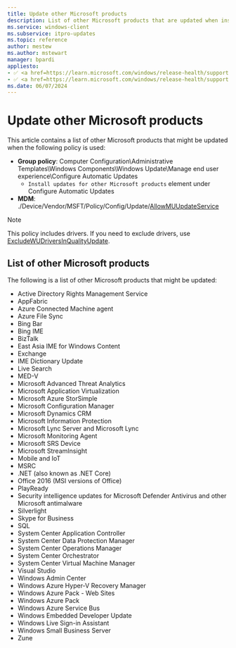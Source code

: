 ```yaml
---
title: Update other Microsoft products
description: List of other Microsoft products that are updated when install updates for other Microsoft products (AllowMUUpdateService) is used.
ms.service: windows-client
ms.subservice: itpro-updates
ms.topic: reference
author: mestew
ms.author: mstewart
manager: bpardi
appliesto:
- ✅ <a href=https://learn.microsoft.com/windows/release-health/supported-versions-windows-client target=_blank>Windows 11</a>
- ✅ <a href=https://learn.microsoft.com/windows/release-health/supported-versions-windows-client target=_blank>Windows 10</a>
ms.date: 06/07/2024
---
```


# Update other Microsoft products
<!--8743531-->
This article contains a list of other Microsoft products that might be updated when the following policy is used:

- **Group policy**: Computer Configuration\Administrative Templates\Windows Components\Windows Update\Manage end user experience\Configure Automatic Updates
    - `Install updates for other Microsoft products` element under Configure Automatic Updates
- **MDM**: ./Device/Vendor/MSFT/Policy/Config/Update/[AllowMUUpdateService](/windows/client-management/mdm/policy-csp-update?toc=/windows/deployment/toc.json&bc=/windows/deployment/breadcrumb/toc.json#allowmuupdateservice)

> [!Note]
> This policy includes drivers. If you need to exclude drivers, use [ExcludeWUDriversInQualityUpdate](/windows/client-management/mdm/policy-csp-update?toc=/windows/deployment/toc.json&bc=/windows/deployment/breadcrumb/toc.json#excludewudriversinqualityupdate).


## List of other Microsoft products

The following is a list of other Microsoft products that might be updated:

- Active Directory Rights Management Service
- AppFabric
- Azure Connected Machine agent
- Azure File Sync
- Bing Bar
- Bing IME
- BizTalk
- East Asia IME for Windows Content
- Exchange
- IME Dictionary Update
- Live Search
- MED-V
- Microsoft Advanced Threat Analytics
- Microsoft Application Virtualization
- Microsoft Azure StorSimple
- Microsoft Configuration Manager
- Microsoft Dynamics CRM
- Microsoft Information Protection
- Microsoft Lync Server and Microsoft Lync
- Microsoft Monitoring Agent
- Microsoft SRS Device
- Microsoft StreamInsight
- Mobile and IoT
- MSRC
- .NET (also known as .NET Core)
- Office 2016 (MSI versions of Office)
- PlayReady
- Security intelligence updates for Microsoft Defender Antivirus and other Microsoft antimalware
- Silverlight
- Skype for Business
- SQL
- System Center Application Controller
- System Center Data Protection Manager
- System Center Operations Manager
- System Center Orchestrator
- System Center Virtual Machine Manager
- Visual Studio
- Windows Admin Center
- Windows Azure Hyper-V Recovery Manager
- Windows Azure Pack - Web Sites
- Windows Azure Pack
- Windows Azure Service Bus
- Windows Embedded Developer Update
- Windows Live Sign-in Assistant
- Windows Small Business Server
- Zune
